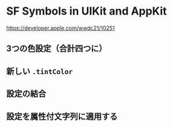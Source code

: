 # SF Symbols in UIKit and AppKit

<https://developer.apple.com/wwdc21/10251>

## 3つの色設定（合計四つに）
## 新しい `.tintColor`
## 設定の結合
## 設定を属性付文字列に適用する
